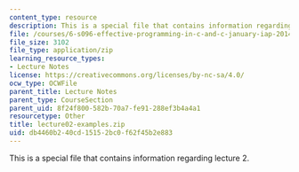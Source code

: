 ```yaml
---
content_type: resource
description: This is a special file that contains information regarding lecture 2.
file: /courses/6-s096-effective-programming-in-c-and-c-january-iap-2014/db4460b240cd15152bc0f62f45b2e883_lecture02-examples.zip
file_size: 3102
file_type: application/zip
learning_resource_types:
- Lecture Notes
license: https://creativecommons.org/licenses/by-nc-sa/4.0/
ocw_type: OCWFile
parent_title: Lecture Notes
parent_type: CourseSection
parent_uid: 8f24f800-582b-70a7-fe91-288ef3b4a4a1
resourcetype: Other
title: lecture02-examples.zip
uid: db4460b2-40cd-1515-2bc0-f62f45b2e883
---
```

This is a special file that contains information regarding lecture 2.